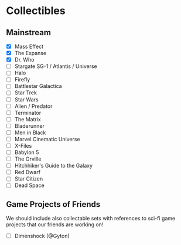 <!--
,
  {
    "id": "",
    "name": "",
    "set_id": "",
    "lore": []
  }
-->

# Collectibles

## Mainstream

- [x] Mass Effect
- [x] The Expanse
- [x] Dr. Who
- [ ] Stargate SG-1 / Atlantis / Universe
- [ ] Halo
- [ ] Firefly
- [ ] Battlestar Galactica
- [ ] Star Trek
- [ ] Star Wars
- [ ] Alien / Predator
- [ ] Terminator
- [ ] The Matrix
- [ ] Bladerunner
- [ ] Men in Black
- [ ] Marvel Cinematic Universe
- [ ] X-Files
- [ ] Babylon 5
- [ ] The Orville
- [ ] Hitchhiker's Guide to the Galaxy
- [ ] Red Dwarf
- [ ] Star Citizen
- [ ] Dead Space

## Game Projects of Friends

We should include also collectable sets with references to sci-fi game projects that our friends are working on!

- [ ] Dimenshock (@Gyton)
